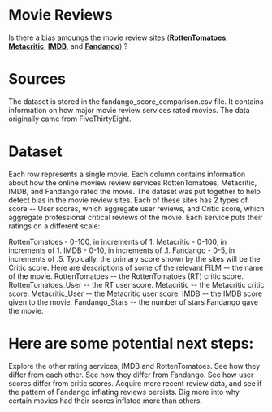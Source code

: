 
# Movie Reviews
Is there a bias amoungs the movie review sites ([**RottenTomatoes**](https://rottentomatoes.com/), [**Metacritic**](http://www.metacritic.com/), [**IMDB**](https://www.imdb.com/), and [**Fandango**](https://www.fandango.com/)) ? 

# Sources

The dataset is stored in the fandango_score_comparison.csv file. It contains information on how major movie review services rated movies. The data originally came from FiveThirtyEight.

# Dataset

Each row represents a single movie. Each column contains information about how the online moview review services RottenTomatoes, Metacritic, IMDB, and Fandango rated the movie. The dataset was put together to help detect bias in the movie review sites. Each of these sites has 2 types of score -- User scores, which aggregate user reviews, and Critic score, which aggregate professional critical reviews of the movie. Each service puts their ratings on a different scale:

RottenTomatoes - 0-100, in increments of 1.
Metacritic - 0-100, in increments of 1.
IMDB - 0-10, in increments of .1.
Fandango - 0-5, in increments of .5.
Typically, the primary score shown by the sites will be the Critic score. Here are descriptions of some of the relevant 
FILM -- the name of the movie.
RottenTomatoes -- the RottenTomatoes (RT) critic score.
RottenTomatoes_User -- the RT user score.
Metacritic -- the Metacritic critic score.
Metacritic_User -- the Metacritic user score.
IMDB -- the IMDB score given to the movie.
Fandango_Stars -- the number of stars Fandango gave the movie.

# Here are some potential next steps:

Explore the other rating services, IMDB and RottenTomatoes.
See how they differ from each other.
See how they differ from Fandango.
See how user scores differ from critic scores.
Acquire more recent review data, and see if the pattern of Fandango inflating reviews persists.
Dig more into why certain movies had their scores inflated more than others.
